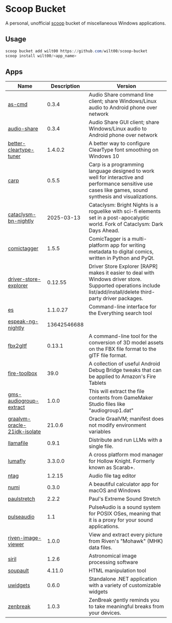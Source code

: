 # Scoop Bucket

A personal, unofficial [scoop](https://scoop.sh) bucket of miscellaneous Windows applications.

## Usage

```powershell
scoop bucket add wilt00 https://github.com/wilt00/scoop-bucket
scoop install wilt00/<app_name>
```

## Apps

| Name | Description | Version |
|------|-------------|---------|
|[as-cmd](https://github.com/mkckr0/audio-share)|0.3.4|Audio Share command line client; share Windows/Linux audio to Android phone over network
|[audio-share](https://github.com/mkckr0/audio-share)|0.3.4|Audio Share GUI client; share Windows/Linux audio to Android phone over network
|[better-cleartype-tuner](https://github.com/bp2008/BetterClearTypeTuner)|1.4.0.2|A better way to configure ClearType font smoothing on Windows 10
|[carp](https://github.com/carp-lang/Carp)|0.5.5|Carp is a programming language designed to work well for interactive and performance sensitive use cases like games, sound synthesis and visualizations.
|[cataclysm-bn-nightly](https://docs.cataclysmbn.org/en/)|2025-03-13|Cataclysm: Bright Nights is a roguelike with sci-fi elements set in a post-apocalyptic world. Fork of Cataclysm: Dark Days Ahead.
|[comictagger](https://github.com/comictagger/comictagger)|1.5.5|ComicTagger is a multi-platform app for writing metadata to digital comics, written in Python and PyQt.
|[driver-store-explorer](https://github.com/lostindark/DriverStoreExplorer)|0.12.55|Driver Store Explorer [RAPR] makes it easier to deal with Windows driver store. Supported operations include list/add/install/delete third-party driver packages.
|[es](https://www.voidtools.com/)|1.1.0.27|Command-line interface for the Everything search tool
|[espeak-ng-nightly](https://github.com/espeak-ng/espeak-ng)|13642546688|
|[fbx2gltf](https://github.com/godotengine/FBX2glTF)|0.13.1|A command-line tool for the conversion of 3D model assets on the FBX file format to the glTF file format.
|[fire-toolbox](https://xdaforums.com/t/3889604/)|39.0|A collection of useful Android Debug Bridge tweaks that can be applied to Amazon's Fire Tablets
|[gms-audiogroup-extract](https://github.com/iDestyKK/GMS_AudioGroup_Extract)|1.0.0|This will extract the file contents from GameMaker Studio files like "audiogroup1.dat"
|[graalvm-oracle-21jdk-isolate](https://www.graalvm.org/)|21.0.6|Oracle GraalVM; manifest does not modify environment variables
|[llamafile](https://github.com/Mozilla-Ocho/llamafile)|0.9.1|Distribute and run LLMs with a single file.
|[lumafly](https://github.com/TheMulhima/Lumafly)|3.3.0.0|A cross platform mod manager for Hollow Knight. Formerly known as Scarab+.
|[ntag](https://github.com/nrittsti/ntag)|1.2.15|Audio file tag editor
|[numi](https://numi.app/)|0.3.0|A beautiful calculator app for macOS and Windows
|[paulstretch](https://hypermammut.sourceforge.net/paulstretch/)|2.2.2|Paul's Extreme Sound Stretch
|[pulseaudio](https://www.freedesktop.org/wiki/Software/PulseAudio/)|1.1|PulseAudio is a sound system for POSIX OSes, meaning that it is a proxy for your sound applications.
|[riven-image-viewer](https://www.mystellany.com/riven/imageviewer/)|1.0.0|View and extract every picture from Riven's "Mohawk" (MHK) data files.
|[siril](https://siril.org/)|1.2.6|Astronomical image processing software
|[soupault](https://github.com/PataphysicalSociety/soupault)|4.11.0|HTML manipulation tool
|[uwidgets](https://github.com/creewick/uWidgets)|0.6.0|Standalone .NET application with a variety of customizable widgets
|[zenbreak](https://github.com/Giuliopime/ZenBreak)|1.0.3|ZenBreak gently reminds you to take meaningful breaks from your devices.
